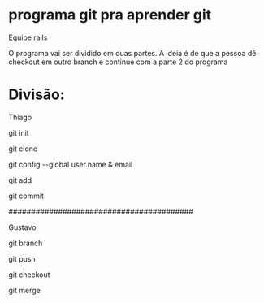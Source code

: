 # programa git pra aprender git

Equipe rails

O programa vai ser dividido em duas partes. A ideia é de que a pessoa dê checkout em outro branch e continue com a parte 2 do programa 

# Divisão:
Thiago

git init

git clone

git config --global user.name & email

git add

git commit


#########################################

Gustavo

git branch

git push

git checkout

git merge
